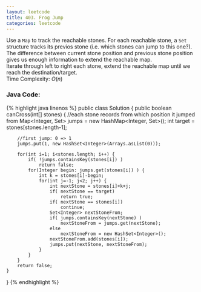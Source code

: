 ```yaml
---
layout: leetcode
title: 403. Frog Jump
categories: leetcode
---
```

Use a `Map` to track the reachable stones. For each reachable stone, a `Set` structure tracks its previos stone (i.e. which stones can jump to this one?). The difference between current stone position and previous stone position gives us enough information to extend the reachable map.  
Iterate through left to right each stone, extend the reachable map until we reach the destination/target.  
Time Complexity: <span class="inlinecode">$O(n)$</span>
### Java Code:
{% highlight java linenos %}
public class Solution {
    public boolean canCross(int[] stones) {
        //each stone records from which position it jumped from
        Map<Integer, Set<Integer>> jumps = new HashMap<Integer, Set<Integer>>();
        int target = stones[stones.length-1];
        
        //first jump: 0 => 1
        jumps.put(1, new HashSet<Integer>(Arrays.asList(0)));
        
        for(int i=1; i<stones.length; i++) {
            if( !jumps.containsKey(stones[i]) )
                return false;
            for(Integer begin: jumps.get(stones[i]) ) {
                int k = stones[i]-begin;
                for(int j=-1; j<2; j++) {
                    int nextStone = stones[i]+k+j;
                    if( nextStone == target)
                        return true;
                    if( nextStone == stones[i])
                        continue;
                    Set<Integer> nextStoneFrom;
                    if( jumps.containsKey(nextStone) )
                        nextStoneFrom = jumps.get(nextStone);
                    else
                        nextStoneFrom = new HashSet<Integer>();
                    nextStoneFrom.add(stones[i]);
                    jumps.put(nextStone, nextStoneFrom);
                }
            }
        }
        return false;
    }
}
{% endhighlight %}
